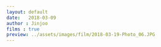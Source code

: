 ```yaml
---
layout: default
date:   2018-03-09
author : Jinjoo
films : true
preview: ../assets/images/film/2018-03-19-Photo_06.JPG
---
```

